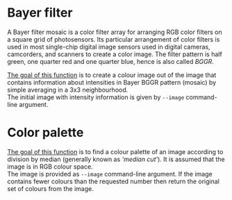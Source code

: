 # Bayer filter
A Bayer filter mosaic is a color filter array for arranging RGB color filters on a square grid of photosensors. Its particular arrangement of color filters is used in most single-chip digital image sensors used in digital cameras, camcorders, and scanners to create a color image. The filter pattern is half green, one quarter red and one quarter blue, hence is also called *BGGR*.  

<ins>The goal of this function</ins> is to create a colour image out of the image that contains information about intensities in Bayer BGGR pattern (mosaic) by simple averaging in a 3x3 neighbourhood.  
The initial image with intensity information is given by `--image` command-line argument. 

# Color palette
<ins>The goal of this function</ins> is to find a colour palette of an image according to division by median (generally known as *'median cut'*). It is assumed that the image is in RGB colour space.    
The image is provided as `--image` command-line argument. If the image contains fewer colours than the requested number then return the original set of colours from the image.
